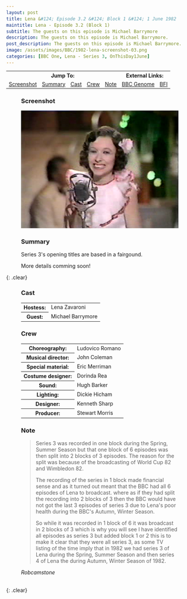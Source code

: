 ```yaml
---
layout: post
title: Lena &#124; Episode 3.2 &#124; Block 1 &#124; 1 June 1982
maintitle: Lena - Episode 3.2 (Block 1)
subtitle: The guests on this episode is Michael Barrymore
description: The guests on this episode is Michael Barrymore.
post_description: The guests on this episode is Michael Barrymore.
image: /assets/images/BBC/1982-lena-screenshot-03.png
categories: [BBC One, Lena - Series 3, OnThisDay1June]
---
```


<table>
<tr align="center">
<th colspan="5">Jump To:</th>
<th colspan="2">External Links:</th>
</tr>

<tr align="center">
<td><a href="#screenshot">Screenshot</a></td>
<td><a href="#summary">Summary</a></td>
<td><a href="#cast">Cast</a></td>
<td><a href="#crew">Crew</a></td>
<td><a href="#note">Note</a></td>
<td><a href="https://genome.ch.bbc.co.uk/schedules/service_bbc_one_london/1982-06-01#at-19.40">BBC Genome</a></td>
<td><a href="https://www.bfi.org.uk/films-tv-people/4ce2b790cfbac">BFI</a></td>
</tr>
</table>

<figure class="fig1" id="screenshot">
<figcaption>
<h3>Screenshot</h3>
</figcaption>
<img src="/assets/images/BBC/1982-lena-screenshot-03.png" class="full-width"/>
</figure>

<figure class="fig2" id="summary">
<figcaption>
<h3>Summary</h3>
</figcaption>
<p>Series 3's opening titles are based in a fairgound.</p>
<p>More details comming soon!</p>
</figure>

{: .clear}

<figure class="fig1">
<h3 id="cast">Cast</h3>
<table>
<tr><th>Hostess:</th> <td>Lena Zavaroni</td></tr>
<tr><th>Guest:</th> <td>Michael Barrymore</td></tr>
</table>
<h3 id="crew">Crew</h3>
<table>
<tr><th>Choreography:</th> <td>Ludovico Romano</td></tr>
<tr><th>Musical director:</th> <td>John Coleman</td></tr>
<tr><th>Special material:</th> <td>Eric Merriman</td></tr>
<tr><th>Costume designer:</th> <td>Dorinda Rea</td></tr>
<tr><th>Sound:</th> <td>Hugh Barker</td></tr>
<tr><th>Lighting:</th> <td>Dickie Hicham</td></tr>
<tr><th>Designer:</th> <td>Kenneth Sharp</td></tr>
<tr><th>Producer:</th> <td>Stewart Morris</td></tr>
</table>
</figure>

<figure class="fig2">
<h3 id="note">Note</h3>
<blockquote>
<p>Series 3 was recorded in one block during the Spring, Summer Season but that one block of 6 episodes was then split into 2 blocks of 3 episodes. The reason for the split was because of the broadcasting of World Cup 82 and Wimbledon 82.</p>
<p>The recording of the series in 1 block made financial sense and as it turned out meant that the BBC had all 6 episodes of Lena to broadcast. where as if they had split the recording into 2 blocks of 3 then the BBC would have not got the last 3 episodes of series 3 due to Lena's poor health during the BBC's Autumn, Winter Season.</p>
<p>So while it was recorded in 1 block of 6 it was broadcast in 2 blocks of 3 which is why you will see I have identified all episodes as series 3 but added block 1 or 2 this is to make it clear that they were all series 3, as some TV listing of the time imply that in 1982 we had series 3 of Lena during the Spring, Summer Season and then series 4 of Lena the during Autumn, Winter Season of 1982.</p>
</blockquote>
<cite>Robcamstone</cite>
</figure>

<br />{: .clear}

